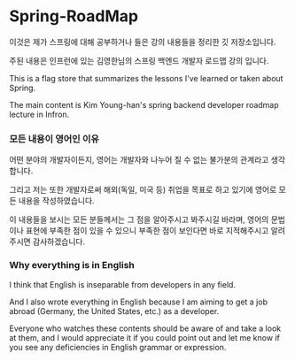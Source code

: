# Spring-RoadMap

이것은 제가 스프링에 대해 공부하거나 들은 강의 내용들을 정리한 깃 저장소입니다.

주된 내용은 인프런에 있는 김영한님의 스프링 백엔드 개발자 로드맵 강의 입니다.


This is a flag store that summarizes the lessons I've learned or taken about Spring.

The main content is Kim Young-han's spring backend developer roadmap lecture in Infron.

### 모든 내용이 영어인 이유
어떤 분야의 개발자이든지, 영어는 개발자와 나누어 질 수 없는 불가분의 관계라고 생각합니다.

그리고 저는 또한 개발자로써 해외(독일, 미국 등) 취업을 목표로 하고 있기에 영어로 모든 내용을 작성하였습니다.

이 내용들을 보시는 모든 분들께서는 그 점을 알아주시고 봐주시길 바라며, 영어의 문법이나 표현에 부족한 점이 있을 수 있으니 부족한 점이 보인다면 바로 지적해주시고 알려주시면 감사하겠습니다.


### Why everything is in English
I think that English is inseparable from developers in any field.

And I also wrote everything in English because I am aiming to get a job abroad (Germany, the United States, etc.) as a developer.

Everyone who watches these contents should be aware of and take a look at them, and I would appreciate it if you could point out and let me know if you see any deficiencies in English grammar or expression.
